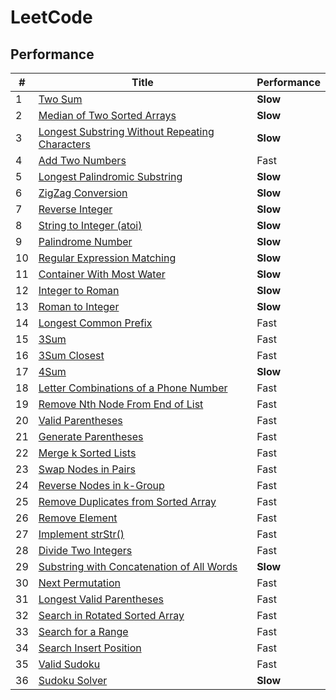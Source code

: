 # LeetCode
## Performance
| # | Title | Performance |
| --- | --- | --- |
| 1 | [Two Sum](https://oj.leetcode.com/problems/two-sum/) | **Slow** |
| 2 | [Median of Two Sorted Arrays](https://oj.leetcode.com/problems/median-of-two-sorted-arrays/) | **Slow** |
| 3 | [Longest Substring Without Repeating Characters](https://oj.leetcode.com/problems/longest-substring-without-repeating-characters/) | **Slow** |
| 4 | [Add Two Numbers](https://oj.leetcode.com/problems/add-two-numbers/) | Fast |
| 5 | [Longest Palindromic Substring](https://oj.leetcode.com/problems/longest-palindromic-substring/) | **Slow** |
| 6 | [ZigZag Conversion](https://oj.leetcode.com/problems/zigzag-conversion/) | **Slow** |
| 7 | [Reverse Integer](https://oj.leetcode.com/problems/reverse-integer/) | **Slow** |
| 8 | [String to Integer (atoi)](https://oj.leetcode.com/problems/string-to-integer-atoi/) | **Slow** |
| 9 | [Palindrome Number](https://oj.leetcode.com/problems/palindrome-number/) | **Slow** |
| 10 | [Regular Expression Matching](https://oj.leetcode.com/problems/regular-expression-matching/) | **Slow** |
| 11 | [Container With Most Water](https://oj.leetcode.com/problems/container-with-most-water/) | **Slow** |
| 12 | [Integer to Roman](https://oj.leetcode.com/problems/integer-to-roman/) | **Slow** |
| 13 | [Roman to Integer](https://oj.leetcode.com/problems/roman-to-integer/) | **Slow** |
| 14 | [Longest Common Prefix](https://oj.leetcode.com/problems/longest-common-prefix/) | Fast |
| 15 | [3Sum](https://oj.leetcode.com/problems/3sum/) | Fast |
| 16 | [3Sum Closest](https://oj.leetcode.com/problems/3sum-closest/) | Fast |
| 17 | [4Sum](https://oj.leetcode.com/problems/4sum/) | **Slow** |
| 18 | [Letter Combinations of a Phone Number](https://oj.leetcode.com/problems/letter-combinations-of-a-phone-number/) | Fast |
| 19 | [Remove Nth Node From End of List](https://oj.leetcode.com/problems/remove-nth-node-from-end-of-list/) | Fast |
| 20 | [Valid Parentheses](https://oj.leetcode.com/problems/valid-parentheses/) | Fast |
| 21 | [Generate Parentheses](https://oj.leetcode.com/problems/generate-parentheses/) | Fast |
| 22 | [Merge k Sorted Lists](https://oj.leetcode.com/problems/merge-k-sorted-lists/) | Fast |
| 23 | [Swap Nodes in Pairs](https://oj.leetcode.com/problems/swap-nodes-in-pairs/) | Fast |
| 24 | [Reverse Nodes in k-Group](https://oj.leetcode.com/problems/reverse-nodes-in-k-group/) | Fast |
| 25 | [Remove Duplicates from Sorted Array](https://oj.leetcode.com/problems/remove-duplicates-from-sorted-array/) | Fast |
| 26 | [Remove Element](https://oj.leetcode.com/problems/remove-element/) | Fast |
| 27 | [Implement strStr()](https://oj.leetcode.com/problems/implement-strstr/) | Fast |
| 28 | [Divide Two Integers](https://oj.leetcode.com/problems/divide-two-integers/) | Fast |
| 29 | [Substring with Concatenation of All Words](https://oj.leetcode.com/problems/substring-with-concatenation-of-all-words/) | **Slow** |
| 30 | [Next Permutation](https://oj.leetcode.com/problems/next-permutation/) | Fast |
| 31 | [Longest Valid Parentheses](https://oj.leetcode.com/problems/longest-valid-parentheses/) | Fast |
| 32 | [Search in Rotated Sorted Array](https://oj.leetcode.com/problems/search-in-rotated-sorted-array/) | Fast |
| 33 | [Search for a Range](https://oj.leetcode.com/problems/search-for-a-range/) | Fast |
| 34 | [Search Insert Position](https://oj.leetcode.com/problems/search-insert-position/) | Fast |
| 35 | [Valid Sudoku](https://oj.leetcode.com/problems/valid-sudoku/) | Fast |
| 36 | [Sudoku Solver](https://oj.leetcode.com/problems/sudoku-solver/) | **Slow** |
